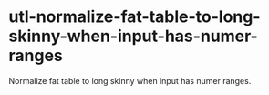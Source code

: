 # utl-normalize-fat-table-to-long-skinny-when-input-has-numer-ranges
Normalize fat table to long skinny when input has numer ranges.
